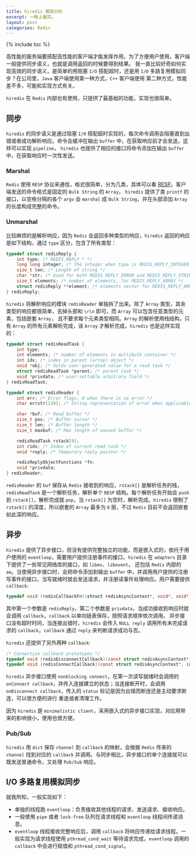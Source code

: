 ```yaml
---
title: hiredis 极简分析
excerpt: 一晚上看完。
layout: post
categories: Redis
---
```


{% include toc %}

高性能的服务端要搭配高性能的客户端才能发挥作用。为了方便用户使用，客户端一般提供同步语义，也就是调用返回的时候要得到结果。
我一直比较好奇如何实现高效的同步语义，是简单的用阻塞 `I/O` 搭配超时，还是用 `I/O` 多路复用模拟同步？在公司里，`Java` 客户端使用第一种方式，`C++` 客户端使用
第二种方式，性能差不多，可能和实现方式有关。

`hiredis` 在 `Redis` 内部也有使用，只提供了最基础的功能，实现也很简单。

## 同步
`hiredis` 的同步语义是通过阻塞 `I/O` 搭配超时实现的，每次命令调用会阻塞直到出错或者成功解析响应。命令会缓冲在输出 `buffer` 中，在获取响应前才会发送，这样可以实现 `pipeline`，
`hiredis` 也提供了相应的接口将命令添加在输出 `buffer` 中，在获取响应时一次性发送。

### Marshal
`Redis` 使用 `RESP` 协议来通信，格式很简单，分为几类，具体可以看 [RESP](https://youjiali1995.github.io/redis/client/)。客户端发送的命令格式是固定的 `Bulk String` 的 `Array`，
`hiredis` 提供了类 `printf` 的接口，以空格分隔的各个 `argv` 会 `marshal` 成 `Bulk String`，并在头部添加 `Array` 的长度构成完整的命令。

### Unmarshal
比较麻烦的是解析响应，因为 `Redis` 会返回多种类型的响应，`hiredis` 返回的响应是如下结构，通过 `type` 区分，包含了所有类型：
```c
typedef struct redisReply {
    int type; /* REDIS_REPLY_* */
    long long integer; /* The integer when type is REDIS_REPLY_INTEGER */
    size_t len; /* Length of string */
    char *str; /* Used for both REDIS_REPLY_ERROR and REDIS_REPLY_STRING */
    size_t elements; /* number of elements, for REDIS_REPLY_ARRAY */
    struct redisReply **element; /* elements vector for REDIS_REPLY_ARRAY */
} redisReply;
```

`hiredis` 将解析响应的模块 `redisReader` 单独拆了出来。除了 `Array` 类型，其余类型的响应都很简单，去掉头部和 `\r\n` 即可，而 `Array` 可以包含任意类型的元素，包括嵌套 `Array`，
且不要求每个元素类型相同。`Array` 的解析使用栈结构，只有 `Array` 的所有元素解析完成，该 `Array` 才解析完成，`hiredis` 也是这样实现的：
```c
typedef struct redisReadTask {
    int type;
    int elements; /* number of elements in multibulk container */
    int idx; /* index in parent (array) object */
    void *obj; /* holds user-generated value for a read task */
    struct redisReadTask *parent; /* parent task */
    void *privdata; /* user-settable arbitrary field */
} redisReadTask;

typedef struct redisReader {
    int err; /* Error flags, 0 when there is no error */
    char errstr[128]; /* String representation of error when applicable */

    char *buf; /* Read buffer */
    size_t pos; /* Buffer cursor */
    size_t len; /* Buffer length */
    size_t maxbuf; /* Max length of unused buffer */

    redisReadTask rstack[9];
    int ridx; /* Index of current read task */
    void *reply; /* Temporary reply pointer */

    redisReplyObjectFunctions *fn;
    void *privdata;
} redisReader;
```

`redisReader` 的 `buf` 保存从 `Redis` 接收到的响应，`rstack[]` 是解析任务的栈，`redisReadTask` 是一个解析任务，解析单个 `RESP` 结构。每个解析任务开始会 `push` 到 `rstack[]`，解析完成就 `pop`，当
`rstack[]` 为空时，解析完成。`hiredis` 限制了 `rstack[]` 的深度，所以嵌套的 `Array` 最多为 `8` 层，不过 `Redis` 目前不会返回嵌套如此深的响应。

## 异步
`hiredis` 提供了异步接口，但没有提供完整独立的功能，而是嵌入式的，依托于用户使用的 `eventloop`，需要用户提供注册事件的接口，`hiredis` 在 `adapters` 目录下提供了一些常见网络库的接口，如 `libev`、`libevent`，
还包括 `Redis` 内部的 `ae`。当使用异步接口时，会把命令添加到输出 `buffer` 中，并调用用户提供的注册写事件的接口，当写就绪时就会发送请求，并注册读事件处理响应。用户需要提供 `callback`:
```c
typedef void (redisCallbackFn)(struct redisAsyncContext*, void*, void*);
```

其中第一个参数是 `redisReply`，第二个参数是 `privdata`，当成功接收到响应时就会调用 `callback`，`callback` 以单向链表保存，按照请求顺序依次调用。
异步接口没有超时时间，当连接出错时，`hiredis` 会传入 `NULL reply` 调用所有未完成请求的 `callback`，`callback` 通过 `reply` 来判断请求成功与否。

`hiredis` 还提供了另外两种 `callback`:
```c
/* Connection callback prototypes */
typedef void (redisDisconnectCallback)(const struct redisAsyncContext*, int status);
typedef void (redisConnectCallback)(const struct redisAsyncContext*, int status);
```

`hiredis` 异步接口使用 `nonblocking connect`，在第一次读写就绪时会调用的 `onConnect callback`，并传入连接建立的状态；当连接断开时，会调用 `onDisconnect callback`，传入的 `status` 标记是因为出错而断连还是主动要求断连，可以很方便的进行
重连或者清理工作。

因为 `hiredis` 是 `minimalistic client`，采用嵌入式的异步接口实现，对应用带来的影响很小，使用也很方便。

### Pub/Sub
`hiredis` 用 `dict` 保存 `channel` 到 `callback` 的映射，会根据 `Redis` 传来的 `channel` 找到对应的 `callback` 并调用。与同步相比，异步接口的单个连接就可以既发送普通命令，又处理 `Pub/Sub` 响应。

## I/O 多路复用模拟同步
就我所知，一般实现如下：
* 单独的线程跑 `eventloop`：负责接收其他线程的请求、发送请求、接收响应。
* 一般使用 `pipe` 或者 `lock-free` 队列在请求线程和 `eventloop` 线程间传递消息。
* `eventloop` 线程接收完整响应后，调用 `callback` 将响应传递给请求线程。一般实现为请求线程使用 `pthread_cond_wait` 等待请求完成，`eventloop` 调用的 `callback` 中会进行赋值和 `pthread_cond_signal`。
